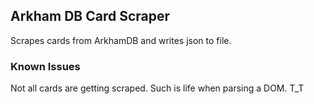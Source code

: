 ## Arkham DB Card Scraper

Scrapes cards from ArkhamDB and writes json to file.


### Known Issues
Not all cards are getting scraped. Such is life when parsing a DOM. T_T 